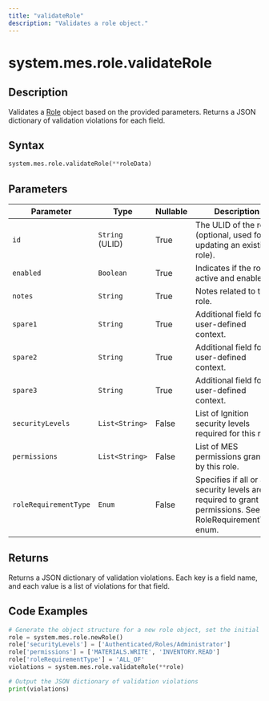 ```yaml
---
title: "validateRole"
description: "Validates a role object."
---
```


# system.mes.role.validateRole

## Description
Validates a [Role](../../data-model/personnel-model/role) object based on the provided parameters. Returns a JSON dictionary of validation violations for each field.

## Syntax
```python
system.mes.role.validateRole(**roleData)
```

## Parameters
| Parameter              | Type          | Nullable | Description                                                                                                      |
|------------------------|---------------|----------|------------------------------------------------------------------------------------------------------------------|
| `id`                   | `String` (ULID) | True     | The ULID of the role (optional, used for updating an existing role).                                             |
| `enabled`              | `Boolean`       | True     | Indicates if the role is active and enabled.                                                                     |
| `notes`                | `String`        | True     | Notes related to the role.                                                                                       |
| `spare1`               | `String`        | True     | Additional field for user-defined context.                                                                       |
| `spare2`               | `String`        | True     | Additional field for user-defined context.                                                                       |
| `spare3`               | `String`        | True     | Additional field for user-defined context.                                                                       |
| `securityLevels`       | `List<String>`  | False    | List of Ignition security levels required for this role.                                                         |
| `permissions`          | `List<String>`  | False    | List of MES permissions granted by this role.                                                                    |
| `roleRequirementType`  | `Enum`          | False    | Specifies if all or any security levels are required to grant permissions. See RoleRequirementType enum.         |

## Returns
Returns a JSON dictionary of validation violations. Each key is a field name, and each value is a list of violations for that field.

## Code Examples
```python
# Generate the object structure for a new role object, set the initial arguments and validate it
role = system.mes.role.newRole()
role['securityLevels'] = ['Authenticated/Roles/Administrator']
role['permissions'] = ['MATERIALS.WRITE', 'INVENTORY.READ']
role['roleRequirementType'] = 'ALL_OF'
violations = system.mes.role.validateRole(**role)

# Output the JSON dictionary of validation violations
print(violations)
```
